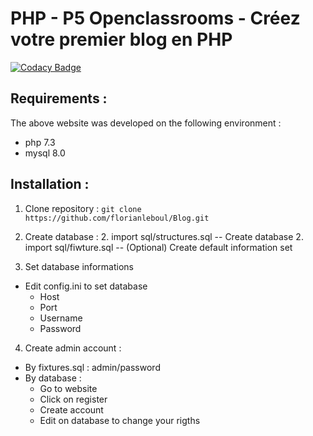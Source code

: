 # PHP - P5 Openclassrooms - Créez votre premier blog en PHP

[![Codacy Badge](https://api.codacy.com/project/badge/Grade/df302761ee7a4669b0b99f749ea2b610)](https://app.codacy.com/manual/florianleboul/Blog?utm_source=github.com&utm_medium=referral&utm_content=florianleboul/Blog&utm_campaign=Badge_Grade_Dashboard)

## Requirements : 
The above website was developed on the following environment :  
 - php 7.3
 - mysql 8.0

## Installation :
1. Clone repository : 
`git clone https://github.com/florianleboul/Blog.git`
 

2. Create database : 
	2. import sql/structures.sql -- Create database
	2. import sql/fiwture.sql    -- (Optional) Create default information set

3. Set database informations
 - Edit config.ini to set database 
 	- Host
 	- Port
 	- Username
 	- Password

4. Create admin account : 
 - By fixtures.sql : admin/password
 - By database :
 	- Go to website
 	- Click on register
 	- Create account
 	- Edit on database to change your rigths 
